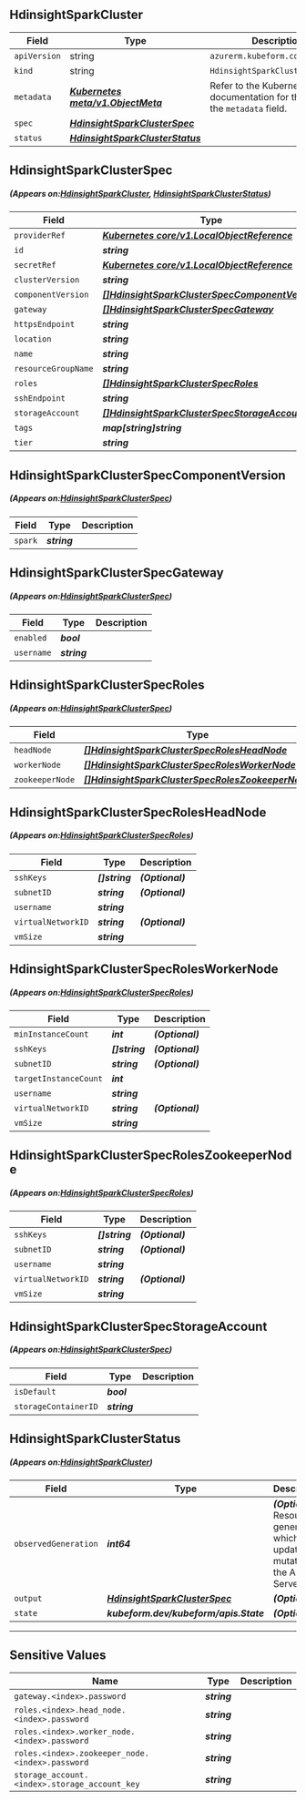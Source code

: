 ## HdinsightSparkCluster
| Field | Type | Description |
| ------ | ----- | ----------- |
| `apiVersion` | string | `azurerm.kubeform.com/v1alpha1` |
|    `kind` | string | `HdinsightSparkCluster` |
| `metadata` | ***[Kubernetes meta/v1.ObjectMeta](https://kubernetes.io/docs/reference/generated/kubernetes-api/v1.13/#objectmeta-v1-meta)***|Refer to the Kubernetes API documentation for the fields of the `metadata` field.|
| `spec` | ***[HdinsightSparkClusterSpec](#HdinsightSparkClusterSpec)***||
| `status` | ***[HdinsightSparkClusterStatus](#HdinsightSparkClusterStatus)***||
## HdinsightSparkClusterSpec
##### (Appears on:[HdinsightSparkCluster](#HdinsightSparkCluster), [HdinsightSparkClusterStatus](#HdinsightSparkClusterStatus))
| Field | Type | Description |
| ------ | ----- | ----------- |
| `providerRef` | ***[Kubernetes core/v1.LocalObjectReference](https://kubernetes.io/docs/reference/generated/kubernetes-api/v1.13/#localobjectreference-v1-core)***||
| `id` | ***string***||
| `secretRef` | ***[Kubernetes core/v1.LocalObjectReference](https://kubernetes.io/docs/reference/generated/kubernetes-api/v1.13/#localobjectreference-v1-core)***||
| `clusterVersion` | ***string***||
| `componentVersion` | ***[[]HdinsightSparkClusterSpecComponentVersion](#HdinsightSparkClusterSpecComponentVersion)***||
| `gateway` | ***[[]HdinsightSparkClusterSpecGateway](#HdinsightSparkClusterSpecGateway)***||
| `httpsEndpoint` | ***string***| ***(Optional)*** |
| `location` | ***string***||
| `name` | ***string***||
| `resourceGroupName` | ***string***||
| `roles` | ***[[]HdinsightSparkClusterSpecRoles](#HdinsightSparkClusterSpecRoles)***||
| `sshEndpoint` | ***string***| ***(Optional)*** |
| `storageAccount` | ***[[]HdinsightSparkClusterSpecStorageAccount](#HdinsightSparkClusterSpecStorageAccount)***||
| `tags` | ***map[string]string***| ***(Optional)*** |
| `tier` | ***string***||
## HdinsightSparkClusterSpecComponentVersion
##### (Appears on:[HdinsightSparkClusterSpec](#HdinsightSparkClusterSpec))
| Field | Type | Description |
| ------ | ----- | ----------- |
| `spark` | ***string***||
## HdinsightSparkClusterSpecGateway
##### (Appears on:[HdinsightSparkClusterSpec](#HdinsightSparkClusterSpec))
| Field | Type | Description |
| ------ | ----- | ----------- |
| `enabled` | ***bool***||
| `username` | ***string***||
## HdinsightSparkClusterSpecRoles
##### (Appears on:[HdinsightSparkClusterSpec](#HdinsightSparkClusterSpec))
| Field | Type | Description |
| ------ | ----- | ----------- |
| `headNode` | ***[[]HdinsightSparkClusterSpecRolesHeadNode](#HdinsightSparkClusterSpecRolesHeadNode)***||
| `workerNode` | ***[[]HdinsightSparkClusterSpecRolesWorkerNode](#HdinsightSparkClusterSpecRolesWorkerNode)***||
| `zookeeperNode` | ***[[]HdinsightSparkClusterSpecRolesZookeeperNode](#HdinsightSparkClusterSpecRolesZookeeperNode)***||
## HdinsightSparkClusterSpecRolesHeadNode
##### (Appears on:[HdinsightSparkClusterSpecRoles](#HdinsightSparkClusterSpecRoles))
| Field | Type | Description |
| ------ | ----- | ----------- |
| `sshKeys` | ***[]string***| ***(Optional)*** |
| `subnetID` | ***string***| ***(Optional)*** |
| `username` | ***string***||
| `virtualNetworkID` | ***string***| ***(Optional)*** |
| `vmSize` | ***string***||
## HdinsightSparkClusterSpecRolesWorkerNode
##### (Appears on:[HdinsightSparkClusterSpecRoles](#HdinsightSparkClusterSpecRoles))
| Field | Type | Description |
| ------ | ----- | ----------- |
| `minInstanceCount` | ***int***| ***(Optional)*** |
| `sshKeys` | ***[]string***| ***(Optional)*** |
| `subnetID` | ***string***| ***(Optional)*** |
| `targetInstanceCount` | ***int***||
| `username` | ***string***||
| `virtualNetworkID` | ***string***| ***(Optional)*** |
| `vmSize` | ***string***||
## HdinsightSparkClusterSpecRolesZookeeperNode
##### (Appears on:[HdinsightSparkClusterSpecRoles](#HdinsightSparkClusterSpecRoles))
| Field | Type | Description |
| ------ | ----- | ----------- |
| `sshKeys` | ***[]string***| ***(Optional)*** |
| `subnetID` | ***string***| ***(Optional)*** |
| `username` | ***string***||
| `virtualNetworkID` | ***string***| ***(Optional)*** |
| `vmSize` | ***string***||
## HdinsightSparkClusterSpecStorageAccount
##### (Appears on:[HdinsightSparkClusterSpec](#HdinsightSparkClusterSpec))
| Field | Type | Description |
| ------ | ----- | ----------- |
| `isDefault` | ***bool***||
| `storageContainerID` | ***string***||
## HdinsightSparkClusterStatus
##### (Appears on:[HdinsightSparkCluster](#HdinsightSparkCluster))
| Field | Type | Description |
| ------ | ----- | ----------- |
| `observedGeneration` | ***int64***| ***(Optional)*** Resource generation, which is updated on mutation by the API Server.|
| `output` | ***[HdinsightSparkClusterSpec](#HdinsightSparkClusterSpec)***| ***(Optional)*** |
| `state` | ***kubeform.dev/kubeform/apis.State***| ***(Optional)*** |
---
## Sensitive Values
| Name | Type | Description |
|------|------|-------------|
| `gateway.<index>.password` | ***string*** ||
| `roles.<index>.head_node.<index>.password` | ***string*** ||
| `roles.<index>.worker_node.<index>.password` | ***string*** ||
| `roles.<index>.zookeeper_node.<index>.password` | ***string*** ||
| `storage_account.<index>.storage_account_key` | ***string*** ||
